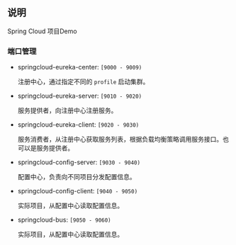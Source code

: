 ## 说明  

Spring Cloud 项目Demo

### 端口管理  

* springcloud-eureka-center: `[9000 - 9009)`

	注册中心，通过指定不同的 `profile` 启动集群。

* springcloud-eureka-server: `[9010 - 9020)`
	
	服务提供者，向注册中心注册服务。
* springcloud-eureka-client: `[9020 - 9030)`

	服务消费者，从注册中心获取服务列表，根据负载均衡策略调用服务接口。也可以是服务提供者。
* springcloud-config-server: `[9030 - 9040)`

	配置中心，负责向不同项目分发配置信息。

* springcloud-config-client: `[9040 - 9050)`

	实际项目，从配置中心读取配置信息。

* springcloud-bus: `[9050 - 9060)`

	实际项目，从配置中心读取配置信息。